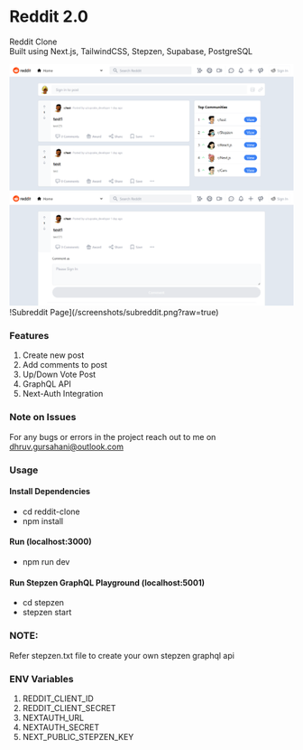 # Reddit 2.0

Reddit Clone  
Built using Next.js, TailwindCSS, Stepzen, Supabase, PostgreSQL

![Home Page](/screenshots/home.png?raw=true)
![Single Post Page](/screenshots/singlePost.png?raw=true)
!Subreddit Page](/screenshots/subreddit.png?raw=true)

### Features

1. Create new post
2. Add comments to post
3. Up/Down Vote Post
4. GraphQL API
5. Next-Auth Integration

### Note on Issues

For any bugs or errors in the project reach out to me on dhruv.gursahani@outlook.com

### Usage

#### Install Dependencies

- cd reddit-clone
- npm install

#### Run (localhost:3000)

- npm run dev

#### Run Stepzen GraphQL Playground (localhost:5001)

- cd stepzen
- stepzen start

### NOTE:

Refer stepzen.txt file to create your own stepzen graphql api

### ENV Variables

1. REDDIT_CLIENT_ID
2. REDDIT_CLIENT_SECRET
3. NEXTAUTH_URL
4. NEXTAUTH_SECRET
5. NEXT_PUBLIC_STEPZEN_KEY
